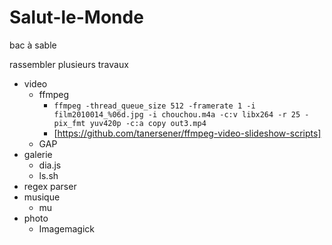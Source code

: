# Salut-le-Monde
bac à sable

rassembler plusieurs travaux 
* video
   * ffmpeg
     - `ffmpeg -thread_queue_size 512 -framerate 1 -i film2010014_%06d.jpg -i chouchou.m4a -c:v libx264 -r 25 -pix_fmt yuv420p -c:a copy out3.mp4`
     - [https://github.com/tanersener/ffmpeg-video-slideshow-scripts]
   * GAP
* galerie
  * dia.js
  * ls.sh
* regex parser
* musique
  * mu
* photo
  * Imagemagick
  
